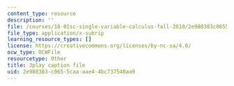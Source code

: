 ```yaml
---
content_type: resource
description: ''
file: /courses/18-01sc-single-variable-calculus-fall-2010/2e980383c0655caaaae44bc737540aa9_l2SjUREZk0c.vtt
file_type: application/x-subrip
learning_resource_types: []
license: https://creativecommons.org/licenses/by-nc-sa/4.0/
ocw_type: OCWFile
resourcetype: Other
title: 3play caption file
uid: 2e980383-c065-5caa-aae4-4bc737540aa9
---
```

